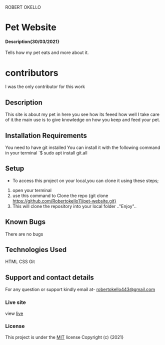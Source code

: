 ROBERT OKELLO
# Pet Website
#### Description{30/03/2021}
Tells how my pet eats and more about it.
# contributors
I was the only contributor for this work
## Description
This site is about my pet in here you see how its feeed how well I take care of it.the main use is to give knowledge on how you keep and feed your pet.
## Installation Requirements
You need to have git installed
You can install it with the following command in your terminal `$ sudo apt install git.all
## Setup
* To access this project on your local,you can clone it using these steps;
1. open your terminal
2. use this command to Clone the repo {git clone https://github.com/Robertokello11/pet-website.git}
3. This will clone the repository into your local folder
.."Enjoy"..
## Known Bugs
There are no bugs
## Technologies Used
HTML
CSS
Git
## Support and contact details
For any question or support kindly email at- robertokello443@gmail.com
### Live site
view [live](https://robertokello11.github.io/pet-website/.)
### License
This project is under the [MIT](LICENSE) license
Copyright (c) {2021} 

